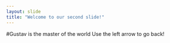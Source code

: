 ```yaml
---
layout: slide
title: "Welcome to our second slide!"
---
```

#Gustav is the master of the world
Use the left arrow to go back!
